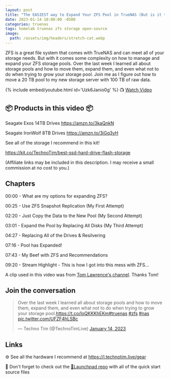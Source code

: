```yaml
---
layout: post
title: "The EASIEST way to Expand Your ZFS Pool in TrueNAS (But is it the Best?)"
date: 2023-01-14 10:00:00 -0500
categories: truenas
tags: homelab truenas zfs storage open-source
image:
  path: /assets/img/headers/stretch-cat.webp
---
```


ZFS is a great file system that comes with TrueNAS and can meet all of your storage needs.  But with it comes some complexity on how to manage and expand your ZFS storage pools.  Over the last week I learned all about storage pools and how to move them, expand them, and even what not to do when trying to grow your storage pool.  Join me as I figure out how to move a 20 TB pool to my new storage server with 100 TB of raw data.

{% include embed/youtube.html id='Uzk6Janio0g' %}
📺 [Watch Video](https://www.youtube.com/watch?v=Uzk6Janio0g)

## 📦 Products in this video 📦

Seagate Exos 14TB Drives <https://amzn.to/3kaQnkN>

Seagate IronWolf 8TB Drives <https://amzn.to/3iGq3yH>

See all of the storage I recommend in this kit!

<https://kit.co/TechnoTim/best-ssd-hard-drive-flash-storage>

(Affiliate links may be included in this description. I may receive a small commission at no cost to you.)

## Chapters

00:00 - What are my options for expanding ZFS?

00:25 - Use ZFS Snapshot Replication (My First Attempt)

02:20 - Just Copy the Data to the New Pool (My Second Attempt)

03:01 - Expand the Pool by Replacing All Disks (My Third Attempt)

04:27 - Replacing All of the Drives & Resilvering

07:16 - Pool has Expanded!

07:43 - My Beef with ZFS and Recommendations

09:20 - Stream Highlight - This is how I got into this mess with ZFS...

A clip used in this video was from [Tom Lawrence's channel](https://www.youtube.com/@LAWRENCESYSTEMS). Thanks Tom!

## Join the conversation

<blockquote class="twitter-tweet" data-dnt="true" data-theme="dark"><p lang="en" dir="ltr">Over the last week I learned all about storage pools and how to move them, expand them, and even what not to do when trying to grow your storage pool.<a href="https://t.co/IoQKKKhEKm">https://t.co/IoQKKKhEKm</a><a href="https://twitter.com/hashtag/truenas?src=hash&amp;ref_src=twsrc%5Etfw">#truenas</a> <a href="https://twitter.com/hashtag/zfs?src=hash&amp;ref_src=twsrc%5Etfw">#zfs</a> <a href="https://twitter.com/hashtag/nas?src=hash&amp;ref_src=twsrc%5Etfw">#nas</a> <a href="https://t.co/UFZF4hLSBc">pic.twitter.com/UFZF4hLSBc</a></p>&mdash; Techno Tim (@TechnoTimLive) <a href="https://twitter.com/TechnoTimLive/status/1614299061237981187?ref_src=twsrc%5Etfw">January 14, 2023</a></blockquote> <script async src="https://platform.twitter.com/widgets.js" charset="utf-8"></script>

## Links

⚙️ See all the hardware I recommend at <https://l.technotim.live/gear>

🚀 Don't forget to check out the [🚀Launchpad repo](https://l.technotim.live/quick-start) with all of the quick start source files
